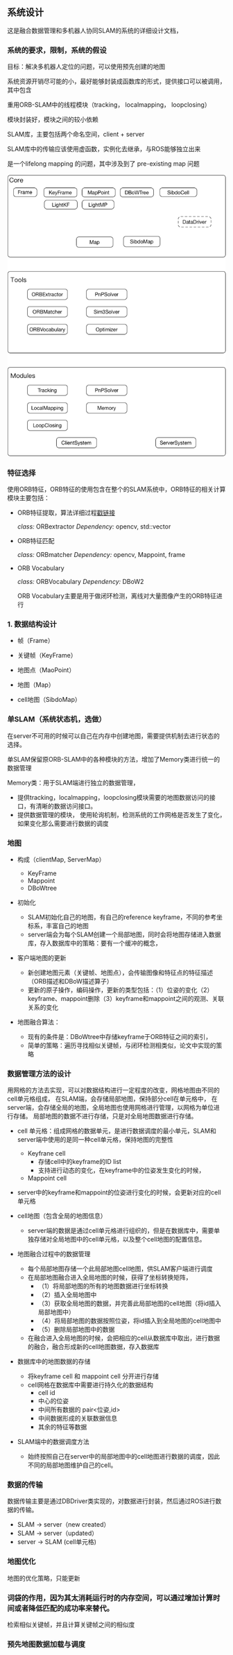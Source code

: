 ## 系统设计

这是融合数据管理和多机器人协同SLAM的系统的详细设计文档，

### 系统的要求，限制，系统的假设

目标：解决多机器人定位的问题，可以使用预先创建的地图

系统资源开销尽可能的小，最好能够封装成函数库的形式，提供接口可以被调用，其中包含

重用ORB-SLAM中的线程模块（tracking， localmapping， loopclosing）

模块封装好，模块之间的较小依赖

SLAM库，主要包括两个命名空间，client + server

SLAM库中的传输应该使用虚函数，实例化去继承，与ROS能够独立出来

是一个lifelong mapping 的问题，其中涉及到了 pre-existing map 问题

![classDesign](images/2018/01/Google-catrographer.jpg)

### 特征选择

使用ORB特征，ORB特征的使用包含在整个的SLAM系统中，ORB特征的相关计算模块主要包括：
  * ORB特征提取，算法详细过程[戳链接](http://m.blog.csdn.net/zouzoupaopao229/article/details/52625678)

    *class:* ORBextractor *Dependency:* opencv, std::vector

  * ORB特征匹配

    *class:* ORBmatcher *Dependency:* opencv, Mappoint, frame

  * ORB Vocabulary

    *class:* ORBVocabulary *Dependency:* DBoW2

    ORB Vocabulary主要是用于做闭环检测，离线对大量图像产生的ORB特征进行

### 1. 数据结构设计

* 帧（Frame）

* 关键帧（KeyFrame）

* 地图点（MaoPoint）

* 地图（Map）

* cell地图（SibdoMap）

### 单SLAM（系统状态机，选做）

在server不可用的时候可以自己在内存中创建地图，需要提供机制去进行状态的选择。

单SLAM保留原ORB-SLAM中的各种模块的方法，增加了Memory类进行统一的数据管理

Memory类：用于SLAM端进行独立的数据管理，
  * 提供tracking，localmapping，loopclosing模块需要的地图数据访问的接口，有清晰的数据访问接口。
  * 提供数据管理的模块，
    使用轮询机制，检测系统的工作网格是否发生了变化，如果变化那么需要进行数据的调度

### 地图

* 构成（clientMap, ServerMap）
  - KeyFrame
  - Mappoint
  - DBoWtree

* 初始化
  - SLAM初始化自己的地图，有自己的reference keyframe，不同的参考坐标系，丰富自己的地图
  - server端会为每个SLAM创建一个局部地图，同时会将地图存储进入数据库，存入数据库中的策略：要有一个缓冲的概念，

* 客户端地图的更新
  - 新创建地图元素（关键帧、地图点），会传输图像和特征点的特征描述（ORB描述和DBoW描述算子）
  - 更新的原子操作，编码操作，更新的类型包括：（1）位姿的变化（2）keyframe、mappoint删除（3）keyframe和mappoint之间的观测、关联关系的变化

* 地图融合算法：
  - 现有的条件是：DBoWtree中存储keyframe于ORB特征之间的索引，
  - 简单的策略：遍历寻找相似关键帧，与闭环检测相类似，论文中实现的策略

### 数据管理方法的设计

用网格的方法去实现，可以对数据结构进行一定程度的改变，网格地图由不同的cell单元格组成，
在SLAM端，会存储局部地图，保持部分cell在单元格中，
在server端，会存储全局的地图，全局地图也使用网格进行管理，以网格为单位进行存储。
局部地图的数据不进行存储，只是对全局地图数据进行存储。

* cell 单元格：组成网格的数据单元，是进行数据调度的最小单元，SLAM和server端中使用的是同一种cell单元格，保持地图的完整性
  - Keyfrane cell
    - 存储cell中的keyframe的ID list
    - 支持进行动态的变化，在keyframe中的位姿发生变化的时候，
  - Mappoint cell

* server中的keyframe和mappoint的位姿进行变化的时候，会更新对应的cell单元格

* cell地图（包含全局的地图信息）
  - server端的数据是通过cell单元格进行组织的，但是在数据库中，需要单独存储对全局地图中的cell单元格，以及整个cell地图的配置信息。

* 地图融合过程中的数据管理
  - 每个局部地图存储一个此局部地图cell地图，供SLAM客户端进行调度
  - 在局部地图融合进入全局地图的时候，获得了坐标转换矩阵，
    - （1）将局部地图的所有的地图数据进行坐标转换
    - （2）插入全局地图中
    - （3）获取全局地图的数据，并完善此局部地图的cell地图（将id插入局部地图中）
    - （4）将局部地图的数据按照位姿，将id插入到全局地图的cell地图中
    - （5）删除局部地图中的数据
  - 在融合进入全局地图的时候，会把相应的cell从数据库中取出，进行数据的融合，融合形成新的cell地图数据，存入数据库

* 数据库中的地图数据的存储
  - 将keyframe cell 和 mappoint cell 分开进行存储
  - cell网格在数据库中需要进行持久化的数据结构
    - cell id
    - 中心的位姿
    - 中间所有数据的 pair<位姿,id>
    - 中间数据形成的关联数据信息
    - 其余的特征等数据

* SLAM端中的数据调度方法
  - 始终按照自己在server中的局部地图中的cell地图进行数据的调度，因此不同的局部地图维护自己的cell。

### 数据的传输

数据传输主要是通过DBDriver类实现的，对数据进行封装，然后通过ROS进行数据的传输。

  * SLAM -> server（new created）
  * SLAM -> server（updated）
  * server -> SLAM (cell单元格)

### 地图优化

地图的优化策略，只能更新


### 词袋的作用，因为其太消耗运行时的内存空间，可以通过增加计算时间或者降低匹配的成功率来替代。

检索相似关键帧，并且计算关键帧之间的相似度

### 预先地图数据加载与调度
